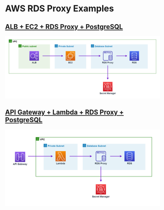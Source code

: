 # AWS RDS Proxy Examples

## [ALB + EC2 + RDS Proxy + PostgreSQL](./alb-ec2-proxy/README.md)

![image](./docs/ec2%2Bproxy.png)

## [API Gateway + Lambda + RDS Proxy + PostgreSQL](./alb-ec2-proxy/README.md)

![image](./docs/apigw%2Bproxy.png)
